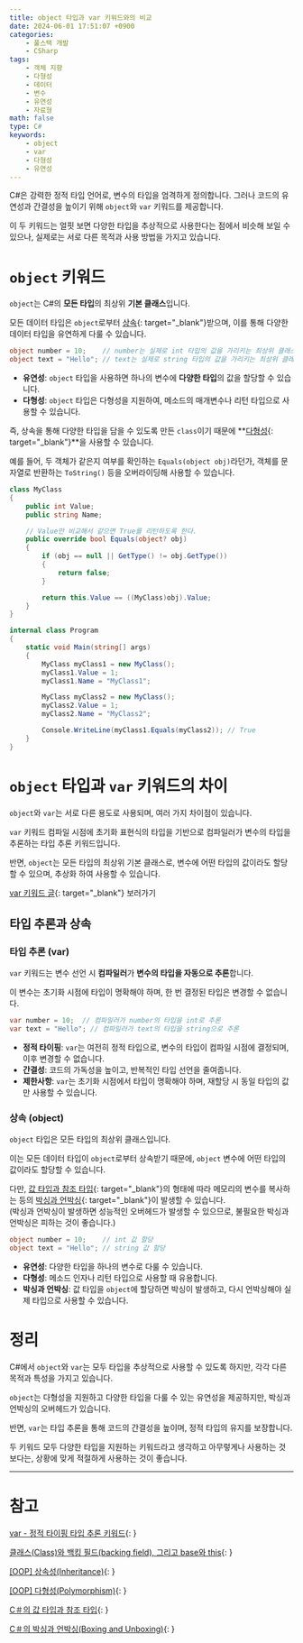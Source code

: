 ```yaml
---
title: object 타입과 var 키워드와의 비교
date: 2024-06-01 17:51:07 +0900
categories:
    - 풀스택 개발
    - CSharp
tags:
    - 객체 지향
    - 다형성
    - 데이터
    - 변수
    - 유연성
    - 자료형
math: false
type: C#
keywords:
    - object
    - var
    - 다형성
    - 유연성
---
```


C#은 강력한 정적 타입 언어로, 변수의 타입을 엄격하게 정의합니다. 그러나 코드의 유연성과 간결성을 높이기 위해 `object`와 `var` 키워드를 제공합니다.

이 두 키워드는 얼핏 보면 다양한 타입을 추상적으로 사용한다는 점에서 비슷해 보일 수 있으나, 실제로는 서로 다른 목적과 사용 방법을 가지고 있습니다.

# `object` 키워드

`object`는 C#의 <span class="font_highlight">**모든 타입**의 최상위 **기본 클래스**</span>입니다.

모든 데이터 타입은 `object`로부터 [상속](/posts/oop-%EC%83%81%EC%86%8D%EC%84%B1(inheritance)/){: target="_blank"}받으며, 이를 통해 다양한 데이터 타입을 유연하게 다룰 수 있습니다.

```csharp
object number = 10;    // number는 실제로 int 타입의 값을 가리키는 최상위 클래스 object 입니다.
object text = "Hello"; // text는 실제로 string 타입의 값을 가리키는 최상위 클래스 object 입니다.
```

- **유연성**: `object` 타입을 사용하면 하나의 변수에 **다양한 타입**의 값을 할당할 수 있습니다.
- **다형성**: `object` 타입은 다형성을 지원하여, 메소드의 매개변수나 리턴 타입으로 사용할 수 있습니다.

즉, 상속을 통해 다양한 타입을 담을 수 있도록 만든 `class`이기 때문에 **[다형성](/posts/oop-%EB%8B%A4%ED%98%95%EC%84%B1(polymorphism)/){: target="_blank"}**을 사용할 수 있습니다.

예를 들어, 두 객체가 같은지 여부를 확인하는 `Equals(object obj)`라던가, 객체를 문자열로 반환하는 `ToString()` 등을 오버라이딩해 사용할 수 있습니다.

```csharp
class MyClass
{
    public int Value;
    public string Name;

	// Value만 비교해서 같으면 True를 리턴하도록 한다.
    public override bool Equals(object? obj)
    {
        if (obj == null || GetType() != obj.GetType())
        {
            return false;
        }

        return this.Value == ((MyClass)obj).Value;
    }
}

internal class Program
{
    static void Main(string[] args)
    {
        MyClass myClass1 = new MyClass();
        myClass1.Value = 1;
        myClass1.Name = "MyClass1";

        MyClass myClass2 = new MyClass();
        myClass2.Value = 1;
        myClass2.Name = "MyClass2";

        Console.WriteLine(myClass1.Equals(myClass2)); // True
    }
}
```

# `object` 타입과 `var` 키워드의 차이

`object`와 `var`는 서로 다른 용도로 사용되며, 여러 가지 차이점이 있습니다.

`var` 키워드 컴파일 시점에 초기화 표현식의 타입을 기반으로 컴파일러가 변수의 타입을 추론하는 타입 추론 키워드입니다.

반면, `object`는 모든 타입의 최상위 기본 클래스로, 변수에 어떤 타입의 값이라도 할당할 수 있으며, 추상화 하여 사용할 수 있습니다.

<span class="small">[var 키워드 글](/posts/var-%EC%A0%95%EC%A0%81-%ED%83%80%EC%9D%B4%ED%95%91-%ED%83%80%EC%9E%85-%EC%B6%94%EB%A1%A0-%ED%82%A4%EC%9B%8C%EB%93%9C/){: target="_blank"} 보러가기</span>

## 타입 추론과 상속

### 타입 추론 (var)

`var` 키워드는 변수 선언 시 <span class="font_highlight">**컴파일러**가 **변수의 타입을 자동으로 추론**</span>합니다.

이 변수는 초기화 시점에 타입이 명확해야 하며, 한 번 결정된 타입은 변경할 수 없습니다.

```csharp
var number = 10;  // 컴파일러가 number의 타입을 int로 추론
var text = "Hello"; // 컴파일러가 text의 타입을 string으로 추론
```

- **정적 타이핑**: `var`는 여전히 정적 타입으로, 변수의 타입이 컴파일 시점에 결정되며, 이후 변경할 수 없습니다.
- **간결성**: 코드의 가독성을 높이고, 반복적인 타입 선언을 줄여줍니다.
- **제한사항**: `var`는 초기화 시점에서 타입이 명확해야 하며, 재할당 시 동일 타입의 값만 사용할 수 있습니다.

### 상속 (object)

`object` 타입은 <span class="font_highlight">모든 타입의 최상위 클래스</span>입니다.

이는 모든 데이터 타입이 `object`로부터 상속받기 때문에, `object` 변수에 어떤 타입의 값이라도 할당할 수 있습니다.

다만, [값 타입과 참조 타입](/posts/c-%EC%9D%98-%EA%B0%92-%ED%83%80%EC%9E%85%EA%B3%BC-%EC%B0%B8%EC%A1%B0-%ED%83%80%EC%9E%85/){: target="_blank"}의 형태에 따라 메모리의 변수를 복사하는 등의 [박싱과 언박싱](/posts/c-%EC%9D%98-%EB%B0%95%EC%8B%B1%EA%B3%BC-%EC%96%B8%EB%B0%95%EC%8B%B1(boxing-and-unboxing)/){: target="_blank"}이 발생할 수 있습니다.
<br>
(박싱과 언박싱이 발생하면 성능적인 오버헤드가 발생할 수 있으므로, 불필요한 박싱과 언박싱은 피하는 것이 좋습니다.)

```csharp
object number = 10;    // int 값 할당
object text = "Hello"; // string 값 할당
```

- **유연성**: 다양한 타입을 하나의 변수로 다룰 수 있습니다.
- **다형성**: 메소드 인자나 리턴 타입으로 사용할 때 유용합니다.
- **박싱과 언박싱**: 값 타입을 `object`에 할당하면 박싱이 발생하고, 다시 언박싱해야 실제 타입으로 사용할 수 있습니다.

# 정리

C#에서 `object`와 `var`는 모두 타입을 추상적으로 사용할 수 있도록 하지만, 각각 다른 목적과 특성을 가지고 있습니다.

`object`는 다형성을 지원하고 다양한 타입을 다룰 수 있는 유연성을 제공하지만, 박싱과 언박싱의 오버헤드가 있습니다.

반면, `var`는 타입 추론을 통해 코드의 간결성을 높이며, 정적 타입의 유지를 보장합니다.

두 키워드 모두 다양한 타입을 지원하는 키워드라고 생각하고 아무렇게나 사용하는 것 보다는, 상황에 맞게 적절하게 사용하는 것이 좋습니다.

---

# 참고

[var - 정적 타이핑 타입 추론 키워드](/posts/var-%EC%A0%95%EC%A0%81-%ED%83%80%EC%9D%B4%ED%95%91-%ED%83%80%EC%9E%85-%EC%B6%94%EB%A1%A0-%ED%82%A4%EC%9B%8C%EB%93%9C/){: }

[클래스(Class)와 백킹 필드(backing field), 그리고 base와 this](/posts/%ED%81%B4%EB%9E%98%EC%8A%A4(class)%EC%99%80-%EB%B0%B1%ED%82%B9-%ED%95%84%EB%93%9C(backing-field),-%EA%B7%B8%EB%A6%AC%EA%B3%A0-base%EC%99%80-this/){: }

[[OOP] 상속성(Inheritance)](/posts/oop-%EC%83%81%EC%86%8D%EC%84%B1(inheritance)/){: }

[[OOP] 다형성(Polymorphism)](/posts/oop-%EB%8B%A4%ED%98%95%EC%84%B1(polymorphism)/){: }

[C＃의 값 타입과 참조 타입](/posts/c-%EC%9D%98-%EA%B0%92-%ED%83%80%EC%9E%85%EA%B3%BC-%EC%B0%B8%EC%A1%B0-%ED%83%80%EC%9E%85/){: }

[C＃의 박싱과 언박싱(Boxing and Unboxing)](/posts/c-%EC%9D%98-%EB%B0%95%EC%8B%B1%EA%B3%BC-%EC%96%B8%EB%B0%95%EC%8B%B1(boxing-and-unboxing)/){: }